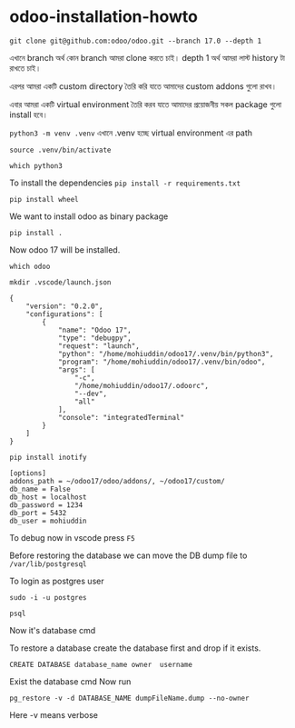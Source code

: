 # odoo-installation-howto

```
git clone git@github.com:odoo/odoo.git --branch 17.0 --depth 1
```

এখানে branch অর্থ কোন branch আমরা clone করতে চাই। depth 1 অর্থ আমরা লাস্ট history টা রাখতে চাই।

এরপর আমরা একটি custom directory তৈরি করি যাতে আমাদের custom addons গুলো রাখব।

এবার আমরা একটি virtual environment তৈরি করব যাতে আমাদের প্রয়োজনীয় সকল package গুলো install হবে।

`python3 -m venv .venv`
এখানে .venv হচ্ছে virtual environment এর path

`source .venv/bin/activate`

`which python3`

To install the dependencies
`pip install -r requirements.txt`

`pip install wheel`

We want to install odoo as binary package

`pip install .`

Now odoo 17 will be installed.

`which odoo`

`mkdir .vscode/launch.json`

```
{
    "version": "0.2.0",
    "configurations": [
        {
            "name": "Odoo 17",
            "type": "debugpy",
            "request": "launch",
            "python": "/home/mohiuddin/odoo17/.venv/bin/python3",
            "program": "/home/mohiuddin/odoo17/.venv/bin/odoo",
            "args": [
                "-c",
                "/home/mohiuddin/odoo17/.odoorc",
                "--dev",
                "all"
            ],
            "console": "integratedTerminal"
        }
    ]
}
```

`pip install inotify
`

```
[options]
addons_path = ~/odoo17/odoo/addons/, ~/odoo17/custom/
db_name = False
db_host = localhost
db_password = 1234
db_port = 5432
db_user = mohiuddin
```

To debug now in vscode press `F5`

Before restoring the database we can move the DB dump file to `/var/lib/postgresql` 

To login as postgres user
```
sudo -i -u postgres
```
```
psql
```
Now it's database cmd

To restore a database create the database first and drop if it exists.
```
CREATE DATABASE database_name owner  username
```

Exist the database cmd
Now run
```
pg_restore -v -d DATABASE_NAME dumpFileName.dump --no-owner
```
Here -v means verbose
